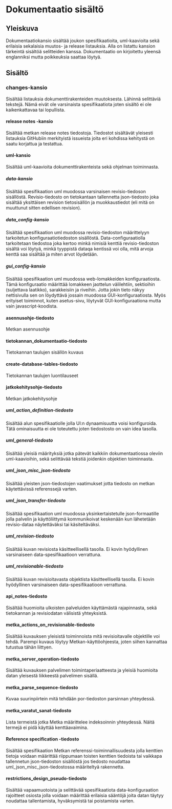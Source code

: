 # Dokumentaatio sisältö
## Yleiskuva
Dokumentaatiokansio sisältää joukon spesifikaatioita, uml-kaavioita sekä erilaisia sekalaisia muutos- ja release listauksia. Alla on listattu kansion tärkeintä sisältöä selitteiden kanssa. Dokumentaatio on kirjoitettu yleensä englanniksi mutta poikkeuksia saattaa löytyä.

## Sisältö
### changes-kansio
Sisältää listauksia dokumenttirakenteiden muutoksesta. Lähinnä selittäviä tekstejä. Nämä eivät ole varsinaista spesifikaatiota joten sisältö ei ole kaikenkattavaa tai lopullista.
#### release notes -kansio
Sisältää metkan release notes tiedostoja. Tiedostot sisältävät yleisesti listauksia GitHubiin merkityistä issueista joita eri kohdissa kehitystä on saatu korjattua ja testattua.
#### uml-kansio
Sisältää uml-kaavioita dokumenttirakenteista sekä ohjelman toiminnasta.
##### data-kansio
Sisältää spesifikaation uml muodossa varsinaisen revisio-tiedoson sisällöstä. Revisio-tiedosto on tietokantaan tallennetta json-tiedosto joka sisältää yksittäisen revision tietosisällön ja muokkaustiedot (eli mitä on muuttunut
sitten edellisen revision).
##### data_config-kansio
Sisältää spesifikaation uml muodossa revisio-tiedoston määrittelyyn tarkoitetun konfiguraatiotiedoston sisällöstä. Data-configuraatiolla tarkoitetaan tiedostoa joka kertoo minkä nimisiä kenttiä revisio-tiedoston sisältä voi löytyä, minkä tyyppistä dataqa kentissä voi olla, mitä arvoja kenttä saa sisältää ja miten arvot löydetään.
##### gui_config-kansio
Sisältää spesifikaation uml muodossa web-lomakkeiden konfiguraatiosta. Tämä konfiguraatio määrittää lomakkeen jaottelun välilehtiin, sektioihin (suljettava laatikko), sarakkeisiin ja riveihin. Jotta jokin tieto näkyy nettisivulla sen on löydyttävä jossain muodossa GUI-konfiguraatiosta. Myös erityiset toiminnot, kuten asetus-sivu, löytyvät GUI-konfiguraationa mutta vain javascript-koodista.
#### asennusohje-tiedosto
Metkan asennusohje
#### tietokannan_dokumentaatio-tiedosto
Tietokannan taulujen sisällön kuvaus
#### create-database-tables-tiedosto
Tietokannan taulujen luontilauseet
#### jatkokehitysohje-tiedosto
Metkan jatkokehitysohje
##### uml_action_definition-tiedosto
Sisältää alun spesifikaatiolle jolla UI:n dynaamisuutta voisi konfiguroida. Tätä ominaisuutta ei ole toteutettu joten tiedostosto on vain idea tasolla.
##### uml_general-tiedosto
Sisältää yleisiä määrityksiä jotka pätevät kaikkiin dokumentaatiossa oleviin uml-kaavioihin, sekä selittävää tekstiä joidenkin objektien toiminnasta.
##### uml_json_misc_json-tiedosto
Sisältää yleisten json-tiedostojen vaatimukset jotta tiedosto on metkan käytettävissä referenssejä varten.
##### uml_json_transfer-tiedosto
Sisältää spesifikaation uml muodossa yksinkertaistetulle json-formaatille jolla palvelin ja käyttöliittymä kommunikoivat keskenään kun lähetetään revisio-dataa näytettäväksi tai käsiteltäväksi.
##### uml_revision-tiedosto
Sisältää kuvan revisiosta käsitteellisellä tasolla. Ei kovin hyödyllinen varsinaiseen data-spesifikaatioon verrattuna.
##### uml_revisionable-tiedosto
Sisältää kuvan revisioitavasta objektista käsitteellisellä tasolla. Ei kovin hyödyllinen varsinaiseen data-spesifikaatioon verrattuna.
#### api_notes-tiedosto
Sisältää huomioita ulkoisten palveluiden käyttämästä rajapinnasta, sekä tietokannan ja revisiodatan välisistä yhteyksistä.
#### metka_actions_on_revisionable-tiedosto
Sisältää kuvauksen yleisistä toiminnoista mitä revisioitavalle objektille voi tehdä. Parempi kuvaus löytyy Metkan-käyttöohjeesta, joten siihen kannattaa tutustua tähän liittyen.
#### metka_server_operation-tiedosto
Sisältää kuvauksen palvelimen toimintaperiaatteesta ja yleisiä huomioita datan yleisestä liikkeestä palvelimen sisällä.
#### metka_parse_sequence-tiedosto
Kuvaa suurinpiirtein mitä tehdään por-tiedoston parsinnan yhteydessä.
#### metka_varatut_sanat-tiedosto
Lista termeistä jotka Metka määrittelee indeksoinnin yhteydessä. Näitä termejä ei pidä käyttää kenttäavaimina.
#### Reference specification -tiedosto
Sisältää spesifikaation Metkan referenssi-toiminnallisuudesta jolla kenttien tietoja voidaan määrittää riippumaan toisten kenttien tiedoista tai vaikkapa tallennetun json-tiedoston sisällöstä jos tiedosto noudattaa uml_json_misc_json-tiedostossa määriteltyä rakennetta.
#### restrictions_design_pseudo-tiedosto
Sisältää vapaamuotoista ja selittävää spesifikaatiota data-konfiguraation rajoitteet osiosta jolla voidaan määrittää erilaisia sääntöjä joita datan täytyy noudattaa tallentamista, hyväksymistä tai poistamista varten.
